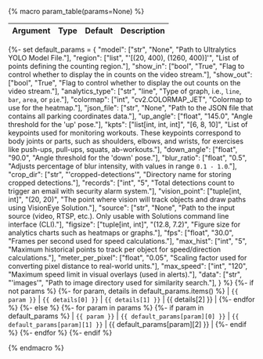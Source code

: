 {% macro param_table(params=None) %}

| Argument | Type | Default | Description |
| -------- | ---- | ------- | ----------- |

{%- set default_params = {
    "model": ["str", "None", "Path to Ultralytics YOLO Model File."],
    "region": ["list", "'[(20, 400), (1260, 400)]'", "List of points defining the counting region."],
    "show_in": ["bool", "True", "Flag to control whether to display the in counts on the video stream."],
    "show_out": ["bool", "True", "Flag to control whether to display the out counts on the video stream."],
    "analytics_type": ["str", "line", "Type of graph, i.e., `line`, `bar`, `area`, or `pie`."],
    "colormap": ["int", "cv2.COLORMAP_JET", "Colormap to use for the heatmap."],
    "json_file": ["str", "None", "Path to the JSON file that contains all parking coordinates data."],
    "up_angle": ["float", "145.0", "Angle threshold for the 'up' pose."],
    "kpts": ["list[int, int, int]", "[6, 8, 10]", "List of keypoints used for monitoring workouts. These keypoints correspond to body joints or parts, such as shoulders, elbows, and wrists, for exercises like push-ups, pull-ups, squats, ab-workouts."],
    "down_angle": ["float", "90.0", "Angle threshold for the 'down' pose."],
    "blur_ratio": ["float", "0.5", "Adjusts percentage of blur intensity, with values in range `0.1 - 1.0`."],
    "crop_dir": ["str", "\'cropped-detections\'", "Directory name for storing cropped detections."],
    "records": ["int", "5", "Total detections count to trigger an email with security alarm system."],
    "vision_point": ["tuple[int, int]", "(20, 20)", "The point where vision will track objects and draw paths using VisionEye Solution."],
    "source": ["str", "None", "Path to the input source (video, RTSP, etc.). Only usable with Solutions command line interface (CLI)."],
    "figsize": ["tuple[int, int]", "(12.8, 7.2)", "Figure size for analytics charts such as heatmaps or graphs."],
    "fps": ["float", "30.0", "Frames per second used for speed calculations."],
    "max_hist": ["int", "5", "Maximum historical points to track per object for speed/direction calculations."],
    "meter_per_pixel": ["float", "0.05", "Scaling factor used for converting pixel distance to real-world units."],
    "max_speed": ["int", "120", "Maximum speed limit in visual overlays (used in alerts)."],
    "data": ["str", "'images'", "Path to image directory used for similarity search."],
} %}
{%- if not params %}
{%- for param, details in default_params.items() %}
| `{{ param }}` | `{{ details[0] }}` | `{{ details[1] }}` | {{ details[2] }} |
{%- endfor %}
{%- else %}
{%- for param in params %}
{%- if param in default_params %}
| `{{ param }}` | `{{ default_params[param][0] }}` | `{{ default_params[param][1] }}` | {{ default_params[param][2] }} |
{%- endif %}
{%- endfor %}
{%- endif %}

{% endmacro %}
